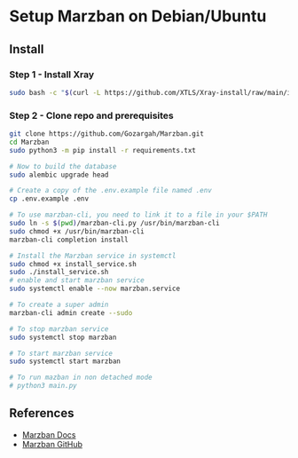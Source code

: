# Setup Marzban on Debian/Ubuntu

## Install

### Step 1 - Install Xray

```bash
sudo bash -c "$(curl -L https://github.com/XTLS/Xray-install/raw/main/install-release.sh)" @ install
```

### Step 2 - Clone repo and prerequisites

```bash
git clone https://github.com/Gozargah/Marzban.git
cd Marzban
sudo python3 -m pip install -r requirements.txt

# Now to build the database
sudo alembic upgrade head

# Create a copy of the .env.example file named .env
cp .env.example .env

# To use marzban-cli, you need to link it to a file in your $PATH
sudo ln -s $(pwd)/marzban-cli.py /usr/bin/marzban-cli
sudo chmod +x /usr/bin/marzban-cli
marzban-cli completion install

# Install the Marzban service in systemctl
sudo chmod +x install_service.sh
sudo ./install_service.sh
# enable and start marzban service
sudo systemctl enable --now marzban.service

# To create a super admin 
marzban-cli admin create --sudo

# To stop marzban service
sudo systemctl stop marzban

# To start marzban service
sudo systemctl start marzban

# To run mazban in non detached mode
# python3 main.py
```

## References

- [Marzban Docs](https://gozargah.github.io/marzban/en/docs/introduction)
- [Marzban GitHub](https://github.com/gozargah/marzban)
